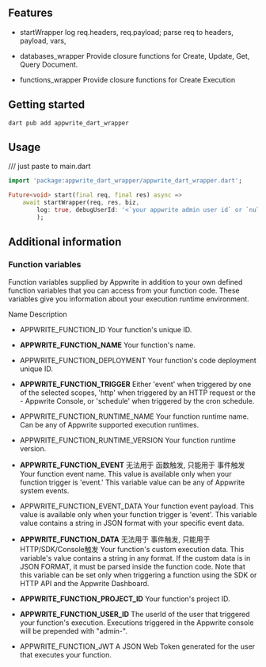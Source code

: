 <!-- 
This README describes the package. If you publish this package to pub.dev,
this README's contents appear on the landing page for your package.

For information about how to write a good package README, see the guide for
[writing package pages](https://dart.dev/guides/libraries/writing-package-pages). 

For general information about developing packages, see the Dart guide for
[creating packages](https://dart.dev/guides/libraries/create-library-packages)
and the Flutter guide for
[developing packages and plugins](https://flutter.dev/developing-packages). 
-->

## Features

- startWrapper
log req.headers, req.payload;
parse req to headers, payload, vars,

- databases_wrapper
Provide closure functions for Create, Update, Get, Query Document.

- functions_wrapper
Provide closure functions for Create Execution


## Getting started

```shell
dart pub add appwrite_dart_wrapper
```

## Usage

/// just paste to main.dart
```dart
import 'package:appwrite_dart_wrapper/appwrite_dart_wrapper.dart';

Future<void> start(final req, final res) async =>
    await startWrapper(req, res, biz,
        log: true, debugUserId: '<`your appwrite admin user id` or `null`>',
        );
```

## Additional information

### Function variables
Function variables supplied by Appwrite in addition to your own defined function variables that you can access from your function code. These variables give you information about your execution runtime environment.

Name	Description
- APPWRITE_FUNCTION_ID
Your function's unique ID.

- **APPWRITE_FUNCTION_NAME**	Your function's name.

- APPWRITE_FUNCTION_DEPLOYMENT	Your function's code deployment unique ID.

- **APPWRITE_FUNCTION_TRIGGER**	Either 'event' when triggered by one of the selected scopes, 'http' when triggered by an HTTP request or the - Appwrite Console, or 'schedule' when triggered by the cron schedule.

- APPWRITE_FUNCTION_RUNTIME_NAME	Your function runtime name. Can be any of Appwrite supported execution runtimes.

- APPWRITE_FUNCTION_RUNTIME_VERSION	Your function runtime version.

- **APPWRITE_FUNCTION_EVENT**
无法用于 函数触发, 只能用于 事件触发
Your function event name. This value is available only when your function trigger is 'event.' This variable value can be any of Appwrite system events.

- APPWRITE_FUNCTION_EVENT_DATA	Your function event payload. This value is available only when your function trigger is 'event'. This variable value contains a string in JSON format with your specific event data.

- **APPWRITE_FUNCTION_DATA**
无法用于 事件触发, 只能用于HTTP/SDK/Console触发
Your function's custom execution data. This variable's value contains a string in any format. If the custom data is in JSON FORMAT, it must be parsed inside the function code. Note that this variable can be set only when triggering a function using the SDK or HTTP API and the Appwrite Dashboard.

- **APPWRITE_FUNCTION_PROJECT_ID**
Your function's project ID.

- **APPWRITE_FUNCTION_USER_ID**
The userId of the user that triggered your function's execution. Executions triggered in the Appwrite console will be prepended with "admin-".

- APPWRITE_FUNCTION_JWT
A JSON Web Token generated for the user that executes your function.